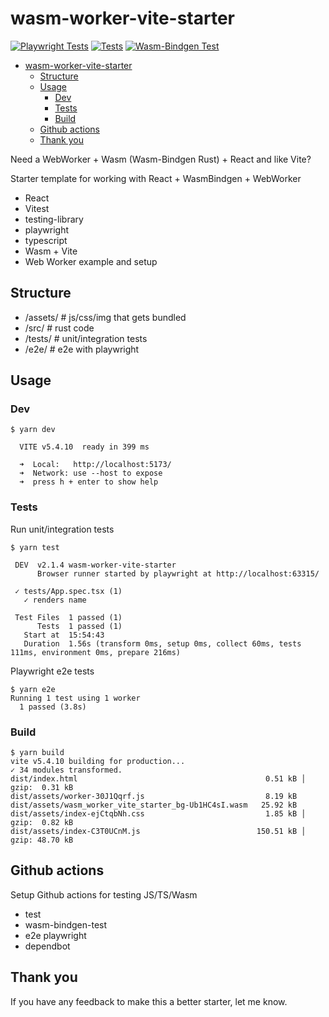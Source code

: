 # wasm-worker-vite-starter

[![Playwright Tests](https://github.com/rockerBOO/wasm-worker-vite-starter/actions/workflows/playwright.yaml/badge.svg)](https://github.com/rockerBOO/wasm-worker-vite-starter/actions/workflows/playwright.yaml)
[![Tests](https://github.com/rockerBOO/wasm-worker-vite-starter/actions/workflows/test.yaml/badge.svg)](https://github.com/rockerBOO/wasm-worker-vite-starter/actions/workflows/test.yaml)
[![Wasm-Bindgen Test](https://github.com/rockerBOO/wasm-worker-vite-starter/actions/workflows/wasm-bindgen-test.yaml/badge.svg)](https://github.com/rockerBOO/wasm-worker-vite-starter/actions/workflows/wasm-bindgen-test.yaml)

<!--toc:start-->
- [wasm-worker-vite-starter](#wasm-worker-vite-starter)
  - [Structure](#structure)
  - [Usage](#usage)
    - [Dev](#dev)
    - [Tests](#tests)
    - [Build](#build)
  - [Github actions](#github-actions)
  - [Thank you](#thank-you)
<!--toc:end-->

Need a WebWorker + Wasm (Wasm-Bindgen Rust) + React and like Vite?

Starter template for working with React + WasmBindgen + WebWorker

- React
- Vitest
- testing-library
- playwright
- typescript
- Wasm + Vite
- Web Worker example and setup

## Structure

- /assets/ # js/css/img that gets bundled
- /src/ # rust code
- /tests/ # unit/integration tests
- /e2e/ # e2e with playwright

## Usage

### Dev

```
$ yarn dev

  VITE v5.4.10  ready in 399 ms

  ➜  Local:   http://localhost:5173/
  ➜  Network: use --host to expose
  ➜  press h + enter to show help
```

### Tests

Run unit/integration tests

```
$ yarn test

 DEV  v2.1.4 wasm-worker-vite-starter
      Browser runner started by playwright at http://localhost:63315/

 ✓ tests/App.spec.tsx (1)
   ✓ renders name

 Test Files  1 passed (1)
      Tests  1 passed (1)
   Start at  15:54:43
   Duration  1.56s (transform 0ms, setup 0ms, collect 60ms, tests 111ms, environment 0ms, prepare 216ms)
```

Playwright e2e tests

```
$ yarn e2e
Running 1 test using 1 worker
  1 passed (3.8s)
```

### Build

```
$ yarn build
vite v5.4.10 building for production...
✓ 34 modules transformed.
dist/index.html                                          0.51 kB │ gzip:  0.31 kB
dist/assets/worker-30J1Qqrf.js                           8.19 kB
dist/assets/wasm_worker_vite_starter_bg-Ub1HC4sI.wasm   25.92 kB
dist/assets/index-ejCtqbNh.css                           1.85 kB │ gzip:  0.82 kB
dist/assets/index-C3T0UCnM.js                          150.51 kB │ gzip: 48.70 kB
```

## Github actions

Setup Github actions for testing JS/TS/Wasm

- test
- wasm-bindgen-test
- e2e playwright
- dependbot

## Thank you

If you have any feedback to make this a better starter, let me know.
